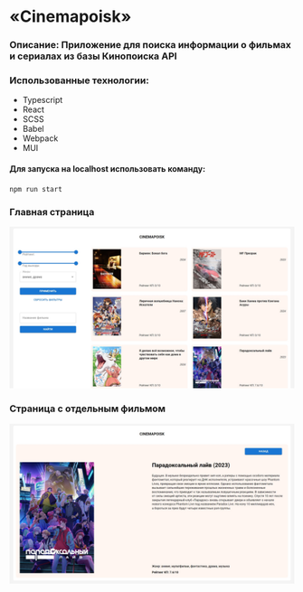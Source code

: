 # «Cinemapoisk»

### Описание: Приложение для поиска информации о фильмах и сериалах из базы Кинопоиска API

### Использованные технологии:

- Typescript
- React
- SCSS
- Babel
- Webpack
- MUI

#### Для запуска на localhost использовать команду:

```
npm run start
```

### Главная страница

<!--![Characters list](./screenshots/screenshot1.jpg)   -->
<img src="./screenshots/screenshot1.jpg" style="width: 600px">

### Страница с отдельным фильмом

<!--![Characters list](./screenshots/screenshot2.jpg)   -->
<img src="./screenshots/screenshot2.jpg" style="width: 600px">
